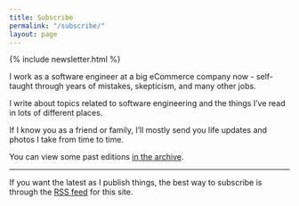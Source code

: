 ```yaml
---
title: Subscribe
permalink: "/subscribe/"
layout: page
---
```


<style>
.embeddable-buttondown-form {
    margin-bottom: 1rem;
}
.embeddable-buttondown-form label {
    display: block;
}
.embeddable-buttondown-form #bd-email {
    background: none;
    border: none;
    outline: none;
    border-bottom: 2px dashed ;
    font-size: 1rem;
}
.embeddable-buttondown-form input[type="submit"] {
    background: none;
    border: 2px solid ;
    border-radius: 5px;
    font-size: 1rem;
}
</style>

{% include newsletter.html %}

I work as a software engineer at a big eCommerce company now - self-taught through years of mistakes, skepticism, and many other jobs.

I write about topics related to software engineering and the things I’ve read in lots of different places.

If I know you as a friend or family, I’ll mostly send you life updates and photos I take from time to time.

You can view some past editions <a href="https://buttondown.email/andjosh/archive">in the archive</a>.

----

If you want the latest as I publish things, the best way to subscribe is through the [RSS feed](/rss.xml) for this site.
